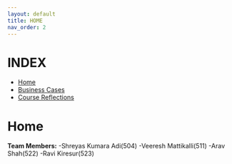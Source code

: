 ```yaml
---
layout: default
title: HOME
nav_order: 2
---
```


# INDEX
- [Home](home.md)
- [Business Cases](business_cases.md)
- [Course Reflections](course_reflections.md)

# Home
**Team Members:**
-Shreyas Kumara Adi(504)
-Veeresh Mattikalli(511)
-Arav Shah(522)
-Ravi Kiresur(523)
